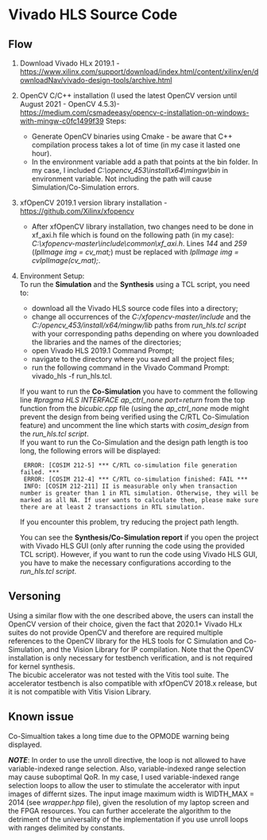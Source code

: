 # Vivado HLS Source Code
## Flow
1. Download Vivado HLx 2019.1 - https://www.xilinx.com/support/download/index.html/content/xilinx/en/downloadNav/vivado-design-tools/archive.html  
2. OpenCV C/C++ installation (I used the latest OpenCV version until August 2021 - OpenCV 4.5.3)- https://medium.com/csmadeeasy/opencv-c-installation-on-windows-with-mingw-c0fc1499f39
	Steps:
	- Generate OpenCV binaries using Cmake - be aware that C++ compilation process takes a lot of time (in my case it lasted one hour).
	- In the environment variable add a path that points at the bin folder. In my case, I included *C:\opencv_453\install\x64\mingw\bin* in environment variable. Not including the path will cause Simulation/Co-Simulation errors.  
3. xfOpenCV 2019.1 version library installation - https://github.com/Xilinx/xfopencv
	- After xfOpenCV library installation, two changes need to be done in xf_axi.h file which is found on the following path (in my case): *C:\xfopencv-master\include\common\xf_axi.h*. Lines *144* and *259* (*IplImage img = cv_mat;*) must be replaced with *IplImage img = cvIplImage(cv_mat);*.    
4. Environment Setup:  
	To run the **Simulation** and the **Synthesis** using a TCL script, you need to:
	- download all the Vivado HLS source code files into a directory;
	- change all occurrences of the *C:/xfopencv-master/include* and the *C:/opencv_453/install/x64/mingw/lib* paths from *run_hls.tcl script* with your corresponding paths depending on where you downloaded the libraries and the names of the directories;
	- open Vivado HLS 2019.1 Command Prompt;
	- navigate to the directory where you saved all the project files;
	- run the following command in the Vivado Command Prompt: vivado_hls -f run_hls.tcl.  

	If you want to run the **Co-Simulation** you have to comment the following line *#pragma HLS INTERFACE ap_ctrl_none port=return* from the top function from the *bicubic.cpp* file (using the *ap_ctrl_none* mode might prevent the design from being verified using the C/RTL Co-Simulation feature) and uncomment the line which starts with *cosim_design* from the *run_hls.tcl script*.  
	If you want to run the Co-Simulation and the design path length is too long, the following errors will be displayed:
	
		ERROR: [COSIM 212-5] *** C/RTL co-simulation file generation failed. ***  
		ERROR: [COSIM 212-4] *** C/RTL co-simulation finished: FAIL ***  
		INFO: [COSIM 212-211] II is measurable only when transaction number is greater than 1 in RTL simulation. Otherwise, they will be marked as all NA. If user wants to calculate them, please make sure there are at least 2 transactions in RTL simulation.   
		
	If you encounter this problem, try reducing the project path length.

	You can see the **Synthesis/Co-Simulation report** if you open the project with Vivado HLS GUI (only after running the code using the provided TCL script). 
However, if you want to run the code using Vivado HLS GUI, you have to make the necessary configurations according to the *run_hls.tcl script*.  

## Versoning  
Using a similar flow with the one described above, the users can install the OpenCV version of their choice, given the fact that 2020.1+ Vivado HLx suites do not provide OpenCV and therefore are required multiple references to the OpenCV library for the HLS tools for C Simulation and Co-Simulation, and the Vision Library for IP compilation. 
Note that the OpenCV installation is only necessary for testbench verification, and is not required for kernel synthesis.  
The bicubic accelerator was not tested with the Vitis tool suite.
The accelerator testbench is also compatible with xfOpenCV 2018.x release, but it is not compatible with Vitis Vision Library.  

## Known issue  
Co-Simualtion takes a long time due to the OPMODE warning being displayed.

_**NOTE**_: In order to use the unroll directive, the loop is not allowed to have variable-indexed range selection. Also, variable-indexed range selection may cause suboptimal QoR. In my case, I used variable-indexed range selection loops to allow the user to stimulate the accelerator with input images of differnt sizes. The input image maximum width is WIDTH_MAX = 2014 (see *wrapper.hpp* file), given the resolution of my laptop screen and the FPGA resources. You can further accelerate the algorithm to the detriment of the universality of the implementation if you use unroll loops with ranges delimited by constants. 
